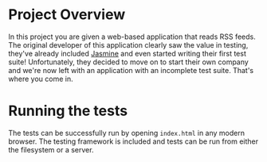 # Project Overview

In this project you are given a web-based application that reads RSS feeds. The original developer of this application clearly saw the value in testing, they've already included [Jasmine](http://jasmine.github.io/) and even started writing their first test suite! Unfortunately, they decided to move on to start their own company and we're now left with an application with an incomplete test suite. That's where you come in.


# Running the tests

The tests can be successfully run by opening `index.html` in any modern browser. The testing framework is included and tests can be run from either the filesystem or a server.